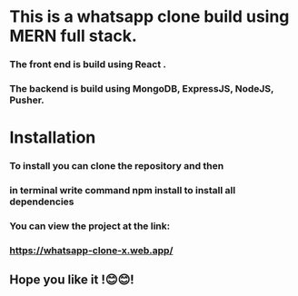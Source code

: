 # This is a whatsapp clone build using MERN full stack.

### The front end is build using React .
### The backend is build using MongoDB, ExpressJS, NodeJS, Pusher.

# Installation
### To install you can clone the repository and then 
### in terminal write command npm install to install all dependencies

### You can view the project at the link:
### https://whatsapp-clone-x.web.app/

## Hope you like it !😊😊!
